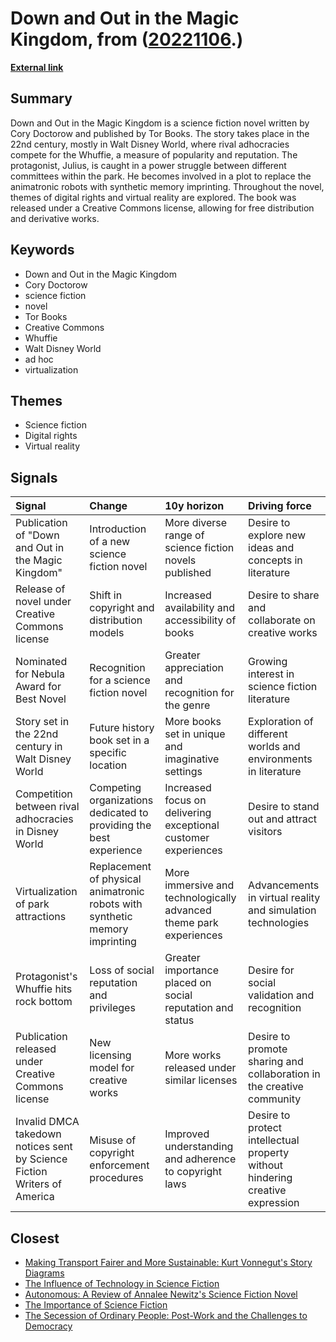 # __Down and Out in the Magic Kingdom__, from ([20221106](https://kghosh.substack.com/p/20221106).)

__[External link](https://en.wikipedia.org/wiki/Down_and_Out_in_the_Magic_Kingdom)__



## Summary

Down and Out in the Magic Kingdom is a science fiction novel written by Cory Doctorow and published by Tor Books. The story takes place in the 22nd century, mostly in Walt Disney World, where rival adhocracies compete for the Whuffie, a measure of popularity and reputation. The protagonist, Julius, is caught in a power struggle between different committees within the park. He becomes involved in a plot to replace the animatronic robots with synthetic memory imprinting. Throughout the novel, themes of digital rights and virtual reality are explored. The book was released under a Creative Commons license, allowing for free distribution and derivative works.

## Keywords

* Down and Out in the Magic Kingdom
* Cory Doctorow
* science fiction
* novel
* Tor Books
* Creative Commons
* Whuffie
* Walt Disney World
* ad hoc
* virtualization

## Themes

* Science fiction
* Digital rights
* Virtual reality

## Signals

| Signal                                                                   | Change                                                                      | 10y horizon                                                        | Driving force                                                                 |
|:-------------------------------------------------------------------------|:----------------------------------------------------------------------------|:-------------------------------------------------------------------|:------------------------------------------------------------------------------|
| Publication of "Down and Out in the Magic Kingdom"                       | Introduction of a new science fiction novel                                 | More diverse range of science fiction novels published             | Desire to explore new ideas and concepts in literature                        |
| Release of novel under Creative Commons license                          | Shift in copyright and distribution models                                  | Increased availability and accessibility of books                  | Desire to share and collaborate on creative works                             |
| Nominated for Nebula Award for Best Novel                                | Recognition for a science fiction novel                                     | Greater appreciation and recognition for the genre                 | Growing interest in science fiction literature                                |
| Story set in the 22nd century in Walt Disney World                       | Future history book set in a specific location                              | More books set in unique and imaginative settings                  | Exploration of different worlds and environments in literature                |
| Competition between rival adhocracies in Disney World                    | Competing organizations dedicated to providing the best experience          | Increased focus on delivering exceptional customer experiences     | Desire to stand out and attract visitors                                      |
| Virtualization of park attractions                                       | Replacement of physical animatronic robots with synthetic memory imprinting | More immersive and technologically advanced theme park experiences | Advancements in virtual reality and simulation technologies                   |
| Protagonist's Whuffie hits rock bottom                                   | Loss of social reputation and privileges                                    | Greater importance placed on social reputation and status          | Desire for social validation and recognition                                  |
| Publication released under Creative Commons license                      | New licensing model for creative works                                      | More works released under similar licenses                         | Desire to promote sharing and collaboration in the creative community         |
| Invalid DMCA takedown notices sent by Science Fiction Writers of America | Misuse of copyright enforcement procedures                                  | Improved understanding and adherence to copyright laws             | Desire to protect intellectual property without hindering creative expression |

## Closest

* [Making Transport Fairer and More Sustainable: Kurt Vonnegut's Story Diagrams](1dbdb53b9176700aa063df870b44f2b5)
* [The Influence of Technology in Science Fiction](98e4c4dae06ea72f38c74a55b3485d14)
* [Autonomous: A Review of Annalee Newitz's Science Fiction Novel](83ac7befa612c2235355ae0e5e9e9bce)
* [The Importance of Science Fiction](8ebb431ce8d949d5a1ecb52bbd42a69f)
* [The Secession of Ordinary People: Post-Work and the Challenges to Democracy](43aa6ac3d82bbc19f0d66d5b2bb37897)